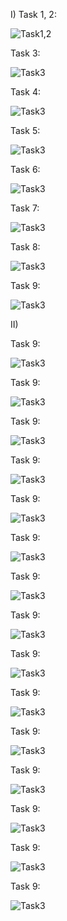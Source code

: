I)
Task 1, 2:

![Task1,2](https://github.com/Touir/Lab02/blob/master/1%2C2.png)

Task 3:

![Task3](https://github.com/Touir/Lab02/blob/master/3.png)

Task 4:

![Task3](https://github.com/Touir/Lab02/blob/master/4.png)

Task 5:

![Task3](https://github.com/Touir/Lab02/blob/master/5.png)

Task 6:

![Task3](https://github.com/Touir/Lab02/blob/master/6.png)

Task 7:

![Task3](https://github.com/Touir/Lab02/blob/master/7.png)

Task 8:

![Task3](https://github.com/Touir/Lab02/blob/master/8.png)

Task 9:

![Task3](https://github.com/Touir/Lab02/blob/master/9.png)

II)

Task 9:

![Task3](https://github.com/Touir/Lab02/blob/master/9.png)

Task 9:

![Task3](https://github.com/Touir/Lab02/blob/master/9.png)

Task 9:

![Task3](https://github.com/Touir/Lab02/blob/master/9.png)

Task 9:

![Task3](https://github.com/Touir/Lab02/blob/master/9.png)

Task 9:

![Task3](https://github.com/Touir/Lab02/blob/master/9.png)

Task 9:

![Task3](https://github.com/Touir/Lab02/blob/master/9.png)

Task 9:

![Task3](https://github.com/Touir/Lab02/blob/master/9.png)

Task 9:

![Task3](https://github.com/Touir/Lab02/blob/master/9.png)

Task 9:

![Task3](https://github.com/Touir/Lab02/blob/master/9.png)

Task 9:

![Task3](https://github.com/Touir/Lab02/blob/master/9.png)

Task 9:

![Task3](https://github.com/Touir/Lab02/blob/master/9.png)

Task 9:

![Task3](https://github.com/Touir/Lab02/blob/master/9.png)

Task 9:

![Task3](https://github.com/Touir/Lab02/blob/master/9.png)

Task 9:

![Task3](https://github.com/Touir/Lab02/blob/master/9.png)

Task 9:

![Task3](https://github.com/Touir/Lab02/blob/master/9.png)


